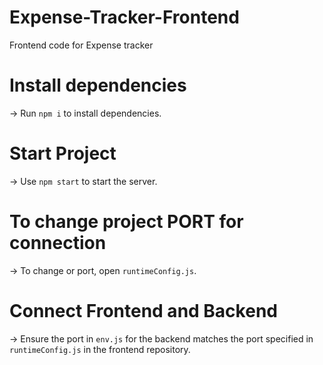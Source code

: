 # Expense-Tracker-Frontend
Frontend code for Expense tracker 
# Install dependencies
-> Run `npm i` to install dependencies.
# Start Project
-> Use `npm start` to start the server.
# To change project PORT for connection
-> To change or port, open `runtimeConfig.js`.
# Connect Frontend and Backend
-> Ensure the port in `env.js` for the backend matches the port specified in `runtimeConfig.js` in the frontend repository.
